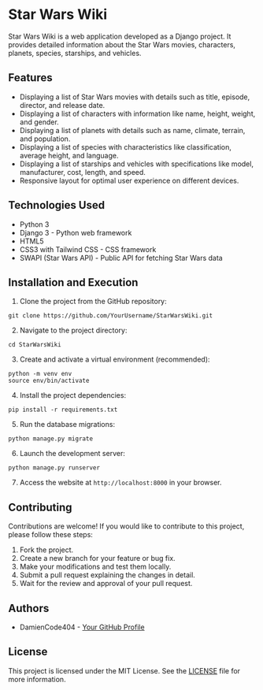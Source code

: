# Star Wars Wiki

Star Wars Wiki is a web application developed as a Django project. It provides detailed information about the Star Wars movies, characters, planets, species, starships, and vehicles.

## Features

- Displaying a list of Star Wars movies with details such as title, episode, director, and release date.
- Displaying a list of characters with information like name, height, weight, and gender.
- Displaying a list of planets with details such as name, climate, terrain, and population.
- Displaying a list of species with characteristics like classification, average height, and language.
- Displaying a list of starships and vehicles with specifications like model, manufacturer, cost, length, and speed.
- Responsive layout for optimal user experience on different devices.

## Technologies Used

- Python 3
- Django 3 - Python web framework
- HTML5
- CSS3 with Tailwind CSS - CSS framework
- SWAPI (Star Wars API) - Public API for fetching Star Wars data

## Installation and Execution

1. Clone the project from the GitHub repository:

```
git clone https://github.com/YourUsername/StarWarsWiki.git
```

2. Navigate to the project directory:

```
cd StarWarsWiki
```

3. Create and activate a virtual environment (recommended):

```
python -m venv env
source env/bin/activate
```

4. Install the project dependencies:

```
pip install -r requirements.txt
```

5. Run the database migrations:

```
python manage.py migrate
```

6. Launch the development server:

```
python manage.py runserver
```

7. Access the website at `http://localhost:8000` in your browser.

## Contributing

Contributions are welcome! If you would like to contribute to this project, please follow these steps:

1. Fork the project.
2. Create a new branch for your feature or bug fix.
3. Make your modifications and test them locally.
4. Submit a pull request explaining the changes in detail.
5. Wait for the review and approval of your pull request.

## Authors

- DamienCode404 - [Your GitHub Profile](https://github.com/DamienCode404)

## License

This project is licensed under the MIT License. See the [LICENSE](LICENSE) file for more information.
